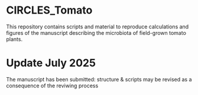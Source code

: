 # CIRCLES_Tomato
This repository contains scripts and material to reproduce calculations and figures of the manuscript describing the microbiota of field-grown tomato plants. 
# Update July 2025
The manuscript has been submitted: structure & scripts may be revised as a consequence of the reviwing process


